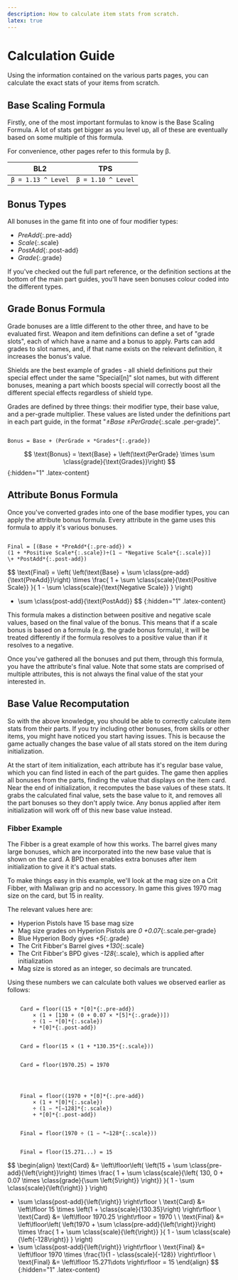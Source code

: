 ```yaml
---
description: How to calculate item stats from scratch.
latex: true
---
```

# Calculation Guide
Using the information contained on the various parts pages, you can calculate the exact stats of
your items from scratch.

## Base Scaling Formula
Firstly, one of the most important formulas to know is the Base Scaling Formula. A lot of stats get
bigger as you level up, all of these are eventually based on some multiple of this formula.

For convenience, other pages refer to this formula by &beta;.

<style>
#base_scaling_table mjx-container {
    margin: 0;
}
</style>
<table id="base_scaling_table"><thead><tr>
    <th>BL2</th><th>TPS</th>
</tr></thead><tbody><tr>
    <td>
        <code class="latex-fallback">&beta; = 1.13 ^ Level</code>
        <span class="latex-content" markdown="1" hidden>$$\beta = 1.13 ^ \text{Level}$$</span>
    </td><td>
        <code class="latex-fallback">&beta; = 1.10 ^ Level</code>
        <span class="latex-content" markdown="1" hidden>$$\beta = 1.10 ^ \text{Level}$$</span>
    </td>
</tr></tbody></table>

## Bonus Types
All bonuses in the game fit into one of four modifier types:
 - *PreAdd*{:.pre-add}
 - *Scale*{:.scale}
 - *PostAdd*{:.post-add}
 - *Grade*{:.grade}

If you've checked out the full part reference, or the definition sections at the bottom of the main
part guides, you'll have seen bonuses colour coded into the different types.

## Grade Bonus Formula
Grade bonuses are a little different to the other three, and have to be evaluated first. Weapon and
item definitions can define a set of "grade slots", each of which have a name and a bonus to apply.
Parts can add grades to slot names, and, if that name exists on the relevant definition, it
increases the bonus's value.

Shields are the best example of grades - all shield definitions put their special effect under the
same "Special[n]" slot names, but with different bonuses, meaning a part which boosts special will
correctly boost all the different special effects regardless of shield type.

Grades are defined by three things: their modifier type, their base value, and a per-grade
multiplier. These values are listed under the definitions part in each part guide, in the format
"*&plusmn;Base &plusmn;PerGrade*{:.scale .per-grade}".

<code markdown="span" class="latex-fallback">
Bonus = Base + (PerGrade &times; *Grades*{:.grade})
</code>

$$
\text{Bonus} = \text{Base} + \left(\text{PerGrade} \times \sum \class{grade}{\text{Grades}}\right)
$$
{:hidden="1" .latex-content}

## Attribute Bonus Formula
Once you've converted grades into one of the base modifier types, you can apply the attribute bonus
formula. Every attribute in the game uses this formula to apply it's various bonuses.

<code markdown="span" class="latex-fallback">
Final = [(Base + *PreAdd*{:.pre-add}) &times;
(1 + *Positive Scale*{:.scale})&divide;(1 &minus; *Negative Scale*{:.scale})]
\+ *PostAdd*{:.post-add})
</code>

$$
\text{Final} = 
\left(
\left(\text{Base} + \sum \class{pre-add}{\text{PreAdd}}\right)
\times \frac{
    1 + \sum \class{scale}{\text{Positive Scale}}
}{
    1 - \sum \class{scale}{\text{Negative Scale}}
}
\right)
+ \sum \class{post-add}{\text{PostAdd}}
$$
{:hidden="1" .latex-content}

This formula makes a distinction between positive and negative scale values, based on the final
value of the bonus. This means that if a scale bonus is based on a formula (e.g. the grade bonus
formula), it will be treated differently if the formula resolves to a positive value than if it
resolves to a negative.

Once you've gathered all the bonuses and put them, through this formula, you have the attribute's
final value. Note that some stats are comprised of multiple attributes, this is not always the final
value of the stat your interested in.

## Base Value Recomputation
So with the above knowledge, you should be able to correctly calculate item stats from their parts.
If you try including other bonuses, from skills or other items, you might have noticed you start
having issues. This is because the game actually changes the base value of all stats stored on the
item during initialization.

At the start of item initialization, each attribute has it's regular base value, which you can find
listed in each of the part guides. The game then applies all bonuses from the parts, finding the
value that displays on the item card. Near the end of initialization, it recomputes the base values
of these stats. It grabs the calculated final value, sets the base value to it, and removes all the
part bonuses so they don't apply twice. Any bonus applied after item initialization will work off of
this new base value instead.

### Fibber Example
The Fibber is a great example of how this works. The barrel gives many large bonuses, which are
incorporated into the new base value that is shown on the card. A BPD then enables extra bonuses
after item initialization to give it it's actual stats.

To make things easy in this example, we'll look at the mag size on a Crit Fibber, with Maliwan grip
and no accessory. In game this gives 1970 mag size on the card, but 15 in reality.

The relevant values here are:
- Hyperion Pistols have 15 base mag size
- Mag size grades on Hyperion Pistols are *0 +0.07*{:.scale.per-grade}
- Blue Hyperion Body gives *+5*{:.grade}
- The Crit Fibber's Barrel gives *+130*{:.scale}
- The Crit Fibber's BPD gives *-128*{:.scale}, which is applied after initialization
- Mag size is stored as an integer, so decimals are truncated.

Using these numbers we can calculate both values we observed earlier as follows:

<code markdown="span" class="latex-fallback">
    Card = floor((15 + *[0]*{:.pre-add})
        &times; (1 + <span class="scale">[130 + (0 + 0.07 &times; *[5]*{:.grade})]</span>)
        &divide; (1 &minus; *[0]*{:.scale})
        + *[0]*{:.post-add})
    <br>
    Card = floor(15 &times; (1 + *130.35*{:.scale}))
    <br>
    Card = floor(1970.25) = 1970
    <br>
    <br>
    Final = floor((1970 + *[0]*{:.pre-add})
        &times; (1 + *[0]*{:.scale})
        &divide; (1 &minus; *[&minus;128]*{:.scale})
        + *[0]*{:.post-add})
    <br>
    Final = floor(1970 &divide; (1 &minus; *&minus;128*{:.scale}))
    <br>
    Final = floor(15.271...) = 15
</code>

$$
\begin{align}
\text{Card} &= 
\left\lfloor\left(
\left(15 + \sum \class{pre-add}{\left\{\right\}}\right)
\times \frac{
    1 + \sum \class{scale}{\left\{
        130, 0 + 0.07 \times \class{grade}{\sum \left\{5\right\}}
    \right\}}
}{
    1 - \sum \class{scale}{\left\{\right\}}
}
\right)
+ \sum \class{post-add}{\left\{\right\}}
\right\rfloor
\\
\text{Card} &= \left\lfloor 15 \times \left(1 + \class{scale}{130.35}\right) \right\rfloor
\\
\text{Card} &= \left\lfloor 1970.25 \right\rfloor = 1970
\\ \\
\text{Final} &= 
\left\lfloor\left(
\left(1970 + \sum \class{pre-add}{\left\{\right\}}\right)
\times \frac{
    1 + \sum \class{scale}{\left\{\right\}}
}{
    1 - \sum \class{scale}{\left\{-128\right\}}
}
\right)
+ \sum \class{post-add}{\left\{\right\}}
\right\rfloor
\\
\text{Final} &= \left\lfloor 1970 \times \frac{1}{1 - \class{scale}{-128}} \right\rfloor
\\
\text{Final} &= \left\lfloor 15.271\dots \right\rfloor = 15
\end{align}
$$
{:hidden="1" .latex-content}

